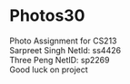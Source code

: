 # Photos30
Photo Assignment for CS213  
Sarpreet Singh NetId: ss4426  
Three Peng NetID: sp2269  
Good luck on project  
